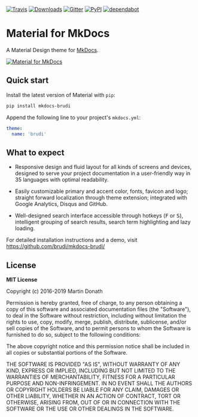 [![Travis][travis-image]][travis-link]
[![Downloads][downloads-image]][downloads-link]
[![Gitter][gitter-image]][gitter-link]
[![PyPI][pypi-image]][pypi-link]
[![dependabot][dependabot-image]][dependabot-link]

  [travis-image]: https://travis-ci.org/brudi/mkdocs-brudi.svg?branch=master
  [travis-link]: https://travis-ci.org/brudi/mkdocs-brudi
  [downloads-image]: https://img.shields.io/pypi/dm/mkdocs-brudi.svg
  [downloads-link]: https://pypistats.org/packages/mkdocs-brudi
  [gitter-image]: https://badges.gitter.im/brudi/mkdocs-brudi.svg
  [gitter-link]: https://gitter.im/brudi/mkdocs-brudi
  [pypi-image]: https://img.shields.io/pypi/v/mkdocs-brudi.svg
  [pypi-link]: https://pypi.python.org/pypi/mkdocs-brudi
  [dependabot-image]: https://img.shields.io/badge/dependabot-enabled-06f.svg
  [dependabot-link]: https://dependabot.com

# Material for MkDocs

A Material Design theme for [MkDocs][1].

[![Material for MkDocs](https://raw.githubusercontent.com/brudi/mkdocs-brudi/master/docs/assets/images/material.png)][2]

  [1]: https://www.mkdocs.org
  [2]: https://github.com/brudi/mkdocs-brudi/

## Quick start

Install the latest version of Material with `pip`:

``` sh
pip install mkdocs-brudi
```

Append the following line to your project's `mkdocs.yml`:

``` yaml
theme:
  name: 'brudi'
```

## What to expect

* Responsive design and fluid layout for all kinds of screens and devices,
  designed to serve your project documentation in a user-friendly way in 35
  languages with optimal readability.

* Easily customizable primary and accent color, fonts, favicon and logo;
  straight forward localization through theme extension; integrated with Google
  Analytics, Disqus and GitHub.

* Well-designed search interface accessible through hotkeys (<kbd>F</kbd> or
  <kbd>S</kbd>), intelligent grouping of search results, search term
  highlighting and lazy loading.

For detailed installation instructions and a demo, visit
https://github.com/brudi/mkdocs-brudi/

## License

**MIT License**

Copyright (c) 2016-2019 Martin Donath

Permission is hereby granted, free of charge, to any person obtaining a copy
of this software and associated documentation files (the "Software"), to
deal in the Software without restriction, including without limitation the
rights to use, copy, modify, merge, publish, distribute, sublicense, and/or
sell copies of the Software, and to permit persons to whom the Software is
furnished to do so, subject to the following conditions:

The above copyright notice and this permission notice shall be included in
all copies or substantial portions of the Software.

THE SOFTWARE IS PROVIDED "AS IS", WITHOUT WARRANTY OF ANY KIND, EXPRESS OR
IMPLIED, INCLUDING BUT NOT LIMITED TO THE WARRANTIES OF MERCHANTABILITY,
FITNESS FOR A PARTICULAR PURPOSE AND NON-INFRINGEMENT. IN NO EVENT SHALL THE
AUTHORS OR COPYRIGHT HOLDERS BE LIABLE FOR ANY CLAIM, DAMAGES OR OTHER
LIABILITY, WHETHER IN AN ACTION OF CONTRACT, TORT OR OTHERWISE, ARISING
FROM, OUT OF OR IN CONNECTION WITH THE SOFTWARE OR THE USE OR OTHER DEALINGS
IN THE SOFTWARE.
